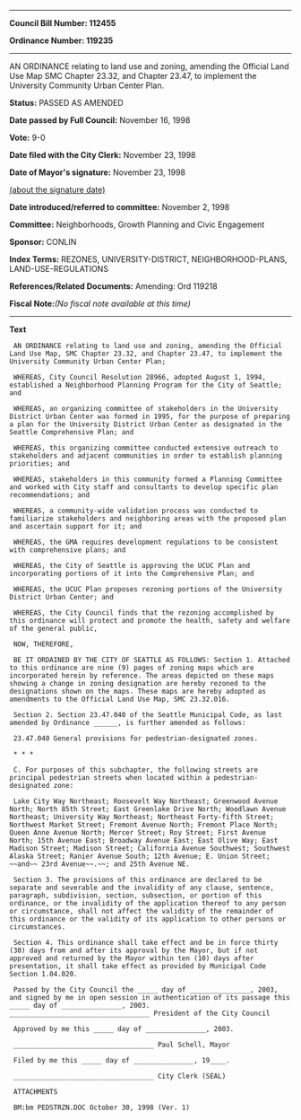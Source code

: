 

********

**Council Bill Number: 112455**
   
**Ordinance Number: 119235**
********

 AN ORDINANCE relating to land use and zoning, amending the Official Land Use Map SMC Chapter 23.32, and Chapter 23.47, to implement the University Community Urban Center Plan.

**Status:** PASSED AS AMENDED
   
**Date passed by Full Council:** November 16, 1998
   
**Vote:** 9-0
   
**Date filed with the City Clerk:** November 23, 1998
   
**Date of Mayor's signature:** November 23, 1998
   
[(about the signature date)](/~public/approvaldate.htm)
   
   
   
**Date introduced/referred to committee:** November 2, 1998
   
**Committee:** Neighborhoods, Growth Planning and Civic Engagement
   
**Sponsor:** CONLIN
   
   
**Index Terms:** REZONES, UNIVERSITY-DISTRICT, NEIGHBORHOOD-PLANS, LAND-USE-REGULATIONS

**References/Related Documents:** Amending: Ord 119218

**Fiscal Note:**_(No fiscal note available at this time)_

********

**Text**
   
```
 AN ORDINANCE relating to land use and zoning, amending the Official Land Use Map, SMC Chapter 23.32, and Chapter 23.47, to implement the University Community Urban Center Plan;

 WHEREAS, City Council Resolution 28966, adopted August 1, 1994, established a Neighborhood Planning Program for the City of Seattle; and

 WHEREAS, an organizing committee of stakeholders in the University District Urban Center was formed in 1995, for the purpose of preparing a plan for the University District Urban Center as designated in the Seattle Comprehensive Plan; and

 WHEREAS, this organizing committee conducted extensive outreach to stakeholders and adjacent communities in order to establish planning priorities; and

 WHEREAS, stakeholders in this community formed a Planning Committee and worked with City staff and consultants to develop specific plan recommendations; and

 WHEREAS, a community-wide validation process was conducted to familiarize stakeholders and neighboring areas with the proposed plan and ascertain support for it; and

 WHEREAS, the GMA requires development regulations to be consistent with comprehensive plans; and

 WHEREAS, the City of Seattle is approving the UCUC Plan and incorporating portions of it into the Comprehensive Plan; and

 WHEREAS, the UCUC Plan proposes rezoning portions of the University District Urban Center; and

 WHEREAS, the City Council finds that the rezoning accomplished by this ordinance will protect and promote the health, safety and welfare of the general public,

 NOW, THEREFORE,

 BE IT ORDAINED BY THE CITY OF SEATTLE AS FOLLOWS: Section 1. Attached to this ordinance are nine (9) pages of zoning maps which are incorporated herein by reference. The areas depicted on these maps showing a change in zoning designation are hereby rezoned to the designations shown on the maps. These maps are hereby adopted as amendments to the Official Land Use Map, SMC 23.32.016.

 Section 2. Section 23.47.040 of the Seattle Municipal Code, as last amended by Ordinance ______, is further amended as follows:

 23.47.040 General provisions for pedestrian-designated zones.

 * * *

 C. For purposes of this subchapter, the following streets are principal pedestrian streets when located within a pedestrian- designated zone:

 Lake City Way Northeast; Roosevelt Way Northeast; Greenwood Avenue North; North 85th Street; East Greenlake Drive North; Woodlawn Avenue Northeast; University Way Northeast; Northeast Forty-fifth Street; Northwest Market Street; Fremont Avenue North; Fremont Place North; Queen Anne Avenue North; Mercer Street; Roy Street; First Avenue North; 15th Avenue East; Broadway Avenue East; East Olive Way; East Madison Street; Madison Street; California Avenue Southwest; Southwest Alaska Street; Ranier Avenue South; 12th Avenue; E. Union Street; ~~and~~ 23rd Avenue~~.~~; and 25th Avenue NE.

 Section 3. The provisions of this ordinance are declared to be separate and severable and the invalidity of any clause, sentence, paragraph, subdivision, section, subsection, or portion of this ordinance, or the invalidity of the application thereof to any person or circumstance, shall not affect the validity of the remainder of this ordinance or the validity of its application to other persons or circumstances.

 Section 4. This ordinance shall take effect and be in force thirty (30) days from and after its approval by the Mayor, but if not approved and returned by the Mayor within ten (10) days after presentation, it shall take effect as provided by Municipal Code Section 1.04.020.

 Passed by the City Council the _____ day of _______________, 2003, and signed by me in open session in authentication of its passage this _____ day of _______________, 2003. ___________________________________ President of the City Council

 Approved by me this _____ day of _______________, 2003.

 ___________________________________ Paul Schell, Mayor

 Filed by me this _____ day of _______________, 19____.

 ___________________________________ City Clerk (SEAL)

 ATTACHMENTS

 BM:bm PEDSTRZN.DOC October 30, 1998 (Ver. 1)

```

